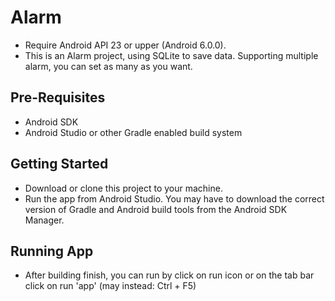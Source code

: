 # Alarm

 * Require Android API 23 or upper (Android 6.0.0).
 * This is an Alarm project, using SQLite to save data. Supporting multiple alarm, you can set as many as you want.


## Pre-Requisites

- Android SDK
- Android Studio or other Gradle enabled build system

## Getting Started

- Download or clone this project to your machine.
- Run the app from Android Studio. You may have to download the correct version of Gradle 
and Android build tools from the Android SDK Manager.



## Running App

* After building finish, you can run by click on run icon or on the tab bar click on 
run 'app' (may instead: Ctrl + F5)      






